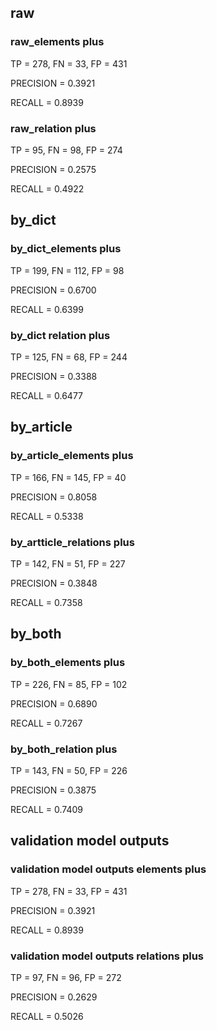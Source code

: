 ## raw

### raw_elements plus

TP = 278, FN = 33, FP = 431  

PRECISION = 0.3921

RECALL = 0.8939

### raw_relation plus

TP = 95, FN = 98, FP = 274

PRECISION = 0.2575

RECALL = 0.4922

## by_dict

### by_dict_elements plus

TP = 199, FN = 112, FP = 98  

PRECISION = 0.6700  

RECALL = 0.6399


### by_dict relation plus

TP = 125, FN = 68, FP = 244

PRECISION = 0.3388

RECALL = 0.6477

## by_article

### by_article_elements plus

TP = 166, FN = 145, FP = 40  

PRECISION = 0.8058  

RECALL = 0.5338


### by_artticle_relations plus

TP = 142, FN = 51, FP = 227

PRECISION = 0.3848

RECALL = 0.7358

## by_both

### by_both_elements plus

TP = 226, FN = 85, FP = 102

PRECISION = 0.6890

RECALL = 0.7267

### by_both_relation plus

TP = 143, FN = 50, FP = 226

PRECISION = 0.3875

RECALL = 0.7409

## validation model outputs

### validation model outputs elements plus

TP = 278, FN = 33, FP = 431

PRECISION = 0.3921

RECALL = 0.8939

### validation model outputs relations plus

TP = 97, FN = 96, FP = 272

PRECISION = 0.2629

RECALL = 0.5026


